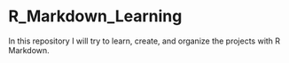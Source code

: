 # R_Markdown_Learning
In this repository I will try to learn, create, and organize the projects with R Markdown. 
